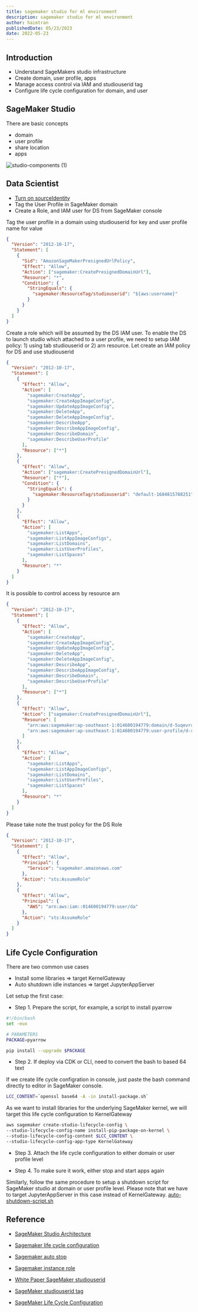 ```yaml
---
title: sagemaker studio for ml environment
description: sagemaker studio for ml environment
author: haimtran
publishedDate: 05/23/2023
date: 2022-05-23
---
```


## Introduction

- Understand SageMakers studio infrastructure
- Create domain, user profile, apps
- Manage access control via IAM and studiouserid tag
- Configure life cycle configuration for domain, and user



## SageMaker Studio

There are basic concepts

- domain
- user profile
- share location
- apps

![studio-components (1)](https://github.com/cdk-entest/sagemaker-studio/assets/20411077/79955a11-71f5-4591-9b40-05c7811faa26)

## Data Scientist

- [Turn on sourceIdentity
  ](https://docs.aws.amazon.com/sagemaker/latest/dg/monitor-user-access.html)
- Tag the User Profile in SageMaker domain
- Create a Role, and IAM user for DS from SageMaker console

Tag the user profile in a domain using studiouserid for key and user profile name for value

```json
{
  "Version": "2012-10-17",
  "Statement": [
    {
      "Sid": "AmazonSageMakerPresignedUrlPolicy",
      "Effect": "Allow",
      "Action": ["sagemaker:CreatePresignedDomainUrl"],
      "Resource": "*",
      "Condition": {
        "StringEquals": {
          "sagemaker:ResourceTag/studiouserid": "${aws:username}"
        }
      }
    }
  ]
}
```

Create a role which will be assumed by the DS IAM user. To enable the DS to launch studio which attached to a user profile, we need to setup IAM policy: 1) using tab studiouserid or 2) arn resource. Let create an IAM policy for DS and use studiouserid

```json
{
  "Version": "2012-10-17",
  "Statement": [
    {
      "Effect": "Allow",
      "Action": [
        "sagemaker:CreateApp",
        "sagemaker:CreateAppImageConfig",
        "sagemaker:UpdateAppImageConfig",
        "sagemaker:DeleteApp",
        "sagemaker:DeleteAppImageConfig",
        "sagemaker:DescribeApp",
        "sagemaker:DescribeAppImageConfig",
        "sagemaker:DescribeDomain",
        "sagemaker:DescribeUserProfile"
      ],
      "Resource": ["*"]
    },
    {
      "Effect": "Allow",
      "Action": ["sagemaker:CreatePresignedDomainUrl"],
      "Resource": ["*"],
      "Condition": {
        "StringEquals": {
          "sagemaker:ResourceTag/studiouserid": "default-1684815788251"
        }
      }
    },
    {
      "Effect": "Allow",
      "Action": [
        "sagemaker:ListApps",
        "sagemaker:ListAppImageConfigs",
        "sagemaker:ListDomains",
        "sagemaker:ListUserProfiles",
        "sagemaker:ListSpaces"
      ],
      "Resource": "*"
    }
  ]
}
```

It is possible to control access by resource arn

```json
{
  "Version": "2012-10-17",
  "Statement": [
    {
      "Effect": "Allow",
      "Action": [
        "sagemaker:CreateApp",
        "sagemaker:CreateAppImageConfig",
        "sagemaker:UpdateAppImageConfig",
        "sagemaker:DeleteApp",
        "sagemaker:DeleteAppImageConfig",
        "sagemaker:DescribeApp",
        "sagemaker:DescribeAppImageConfig",
        "sagemaker:DescribeDomain",
        "sagemaker:DescribeUserProfile"
      ],
      "Resource": ["*"]
    },
    {
      "Effect": "Allow",
      "Action": ["sagemaker:CreatePresignedDomainUrl"],
      "Resource": [
        "arn:aws:sagemaker:ap-southeast-1:014600194779:domain/d-5uqevrcgia9q",
        "arn:aws:sagemaker:ap-southeast-1:014600194779:user-profile/d-rmxdg2gitvsb/default-1684815788251"
      ]
    },
    {
      "Effect": "Allow",
      "Action": [
        "sagemaker:ListApps",
        "sagemaker:ListAppImageConfigs",
        "sagemaker:ListDomains",
        "sagemaker:ListUserProfiles",
        "sagemaker:ListSpaces"
      ],
      "Resource": "*"
    }
  ]
}
```

Please take note the trust policy for the DS Role

```json
{
  "Version": "2012-10-17",
  "Statement": [
    {
      "Effect": "Allow",
      "Principal": {
        "Service": "sagemaker.amazonaws.com"
      },
      "Action": "sts:AssumeRole"
    },
    {
      "Effect": "Allow",
      "Principal": {
        "AWS": "arn:aws:iam::014600194779:user/da"
      },
      "Action": "sts:AssumeRole"
    }
  ]
}
```

## Life Cycle Configuration

There are two common use cases

- Install some libraries => target KernelGateway
- Auto shutdown idle instances => target JupyterAppServer

Let setup the first case:

- Step 1. Prepare the script, for example, a script to install pyarrow

```bash
#!/bin/bash
set -eux

# PARAMETERS
PACKAGE=pyarrow

pip install --upgrade $PACKAGE
```

- Step 2. If deploy via CDK or CLI, need to convert the bash to based 64 text

If we create life cycle configration in console, just paste the bash command directly to editor in SageMaker console.

```bash
LCC_CONTENT=`openssl base64 -A -in install-package.sh`
```

As we want to install libraries for the underlying SageMaker kernel, we will target this life cycle configuration to KernelGateway

```bash
aws sagemaker create-studio-lifecycle-config \
--studio-lifecycle-config-name install-pip-package-on-kernel \
--studio-lifecycle-config-content $LCC_CONTENT \
--studio-lifecycle-config-app-type KernelGateway
```

- Step 3. Attach the life cycle configuration to either domain or user profile level

- Step 4. To make sure it work, either stop and start apps again

Similarly, follow the same procedure to setup a shutdown script for SageMaker studio at domain or user profile level. Please note that we have to target JupyterAppServer in this case instead of KernelGateway. [auto-shutdown-script.sh](https://github.com/aws-samples/sagemaker-studio-lifecycle-config-examples/tree/main/scripts/install-autoshutdown-server-extension)

## Reference

- [SageMaker Studio Architecture](https://docs.aws.amazon.com/sagemaker/latest/dg/notebooks.html)

- [Sagemaker life cycle configuration](https://modelpredict.com/sagemaker-stop-your-instances-when-idle/)

- [Sagemaker auto stop](https://github.com/aws-samples/amazon-sagemaker-notebook-instance-lifecycle-config-samples/blob/master/scripts/auto-stop-idle/on-start.sh)

- [Sagemaker instance role](https://docs.aws.amazon.com/sagemaker/latest/dg/sagemaker-roles.html#sagemaker-roles-createnotebookinstance-perms)

- [White Paper SageMaker studiouserid](https://docs.aws.amazon.com/whitepapers/latest/sagemaker-studio-admin-best-practices/identity-management.html)

- [SageMaker studiouserid tag](https://docs.aws.amazon.com/whitepapers/latest/sagemaker-studio-admin-best-practices/permissions-management.html)

- [SageMaker Life Cycle Configuration](https://aws.amazon.com/blogs/machine-learning/customize-amazon-sagemaker-studio-using-lifecycle-configurations/)
